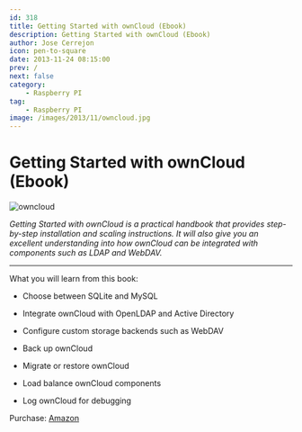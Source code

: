 ```yaml
---
id: 318
title: Getting Started with ownCloud (Ebook)
description: Getting Started with ownCloud (Ebook)
author: Jose Cerrejon
icon: pen-to-square
date: 2013-11-24 08:15:00
prev: /
next: false
category:
    - Raspberry PI
tag:
    - Raspberry PI
image: /images/2013/11/owncloud.jpg
---
```


# Getting Started with ownCloud (Ebook)

![owncloud](/images/2013/11/owncloud.jpg)

_Getting Started with ownCloud is a practical handbook that provides step-by-step installation and scaling instructions. It will also give you an excellent understanding into how ownCloud can be integrated with components such as LDAP and WebDAV._

---

What you will learn from this book:

-   Choose between SQLite and MySQL

-   Integrate ownCloud with OpenLDAP and Active Directory

-   Configure custom storage backends such as WebDAV

-   Back up ownCloud

-   Migrate or restore ownCloud

-   Load balance ownCloud components

-   Log ownCloud for debugging

Purchase: [Amazon](https://www.amazon.com/gp/reader/1782168257/?tag=ebookad-20)
